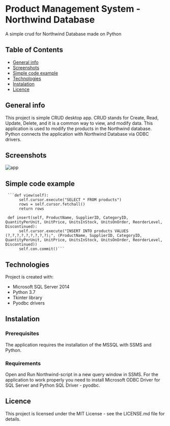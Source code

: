 # Product Management System - Northwind Database
A simple crud for Northwind Database made on Python

## Table of Contents
* [General info](#general-info)
* [Screenshots](#screenshots)
* [Simple code example](#simple-code-example)
* [Technologies](#technologies)
* [Instalation](#instalation)
* [Licence](#licence)

## General info
This project is simple CRUD desktop app. CRUD stands for Create, Read, Update, Delete, and it is a common way to view, and modify data. This application is used to modify the products in the Northwind database. Python connects the application with Northwind Database via ODBC drivers.

## Screenshots
![app](https://user-images.githubusercontent.com/54201889/64467062-8822a100-d115-11e9-9646-ed13be5dbfcc.jpg)

## Simple code example
     ```def view(self):
          self.cursor.execute("SELECT * FROM products")
          rows = self.cursor.fetchall()
          return rows

     def insert(self, ProductName, SupplierID, CategoryID, QuantityPerUnit, UnitPrice, UnitsInStock, UnitsOnOrder, ReorderLevel,  Discontinued):
          self.cursor.execute("INSERT INTO products VALUES (?,?,?,?,?,?,?,?,?);", (ProductName, SupplierID, CategoryID, QuantityPerUnit, UnitPrice, UnitsInStock, UnitsOnOrder, ReorderLevel, Discontinued))
          self.con.commit()```

## Technologies
Project is created with:
* Microsoft SQL Server 2014
* Python 3.7
* Tkinter library
* Pyodbc drivers

## Instalation
### Prerequisites
The application requires the installation of the MSSQL with SSMS and Python.
### Requirements
Open and Run Northwind-script in a new query window in SSMS.
For the application to work properly you need to install Microsoft ODBC Driver for SQL Server and Python SQL Driver - pyodbc.

## Licence
This project is licensed under the MIT License - see the LICENSE.md file for details.
